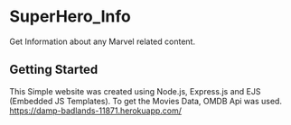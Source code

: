 # SuperHero_Info
Get Information about any Marvel related content.

## Getting Started


This Simple website was created using Node.js, Express.js and EJS (Embedded JS Templates). To get the Movies Data, OMDB Api was used.
https://damp-badlands-11871.herokuapp.com/